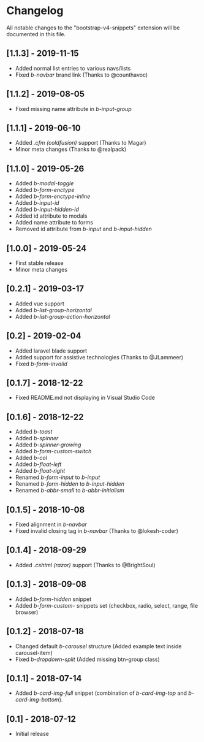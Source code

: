 # Changelog

All notable changes to the "bootstrap-v4-snippets" extension will be documented in this file.

## [1.1.3] - 2019-11-15

- Added normal list entries to various navs/lists
- Fixed *b-navbar* brand link (Thanks to @counthavoc)

## [1.1.2] - 2019-08-05

- Fixed missing name attribute in *b-input-group*

## [1.1.1] - 2019-06-10

- Added *.cfm (coldfusion)* support (Thanks to Magar)
- Minor meta changes (Thanks to @realpack)

## [1.1.0] - 2019-05-26

- Added *b-modal-toggle*
- Added *b-form-enctype*
- Added *b-form-enctype-inline*
- Added *b-input-id*
- Added *b-input-hidden-id*
- Added id attribute to modals
- Added name attribute to forms
- Removed id attribute from *b-input* and *b-input-hidden*

## [1.0.0] - 2019-05-24

- First stable release
- Minor meta changes

## [0.2.1] - 2019-03-17

- Added vue support
- Added *b-list-group-horizontal*
- Added *b-list-group-action-horizontal*

## [0.2] - 2019-02-04

- Added laravel blade support
- Added support for assistive technologies (Thanks to @JLammeer)
- Fixed *b-form-invalid*

## [0.1.7] - 2018-12-22

- Fixed README.md not displaying in Visual Studio Code

## [0.1.6] - 2018-12-22

- Added *b-toast*
- Added *b-spinner*
- Added *b-spinner-growing*
- Added *b-form-custom-switch*
- Added *b-col*
- Added *b-float-left*
- Added *b-float-right*
- Renamed *b-form-input* to *b-input*
- Renamed *b-form-hidden* to *b-input-hidden*
- Renamed *b-abbr-small* to *b-abbr-initialism*

## [0.1.5] - 2018-10-08

- Fixed alignment in *b-navbar*
- Fixed invalid closing tag in *b-navbar* (Thanks to @lokesh-coder)

## [0.1.4] - 2018-09-29

- Added *.cshtml (razor)* support (Thanks to @BrightSoul)

## [0.1.3] - 2018-09-08

- Added *b-form-hidden* snippet
- Added *b-form-custom-* snippets set (checkbox, radio, select, range, file browser)

## [0.1.2] - 2018-07-18

- Changed default *b-carousel* structure (Added example text inside carousel-item)
- Fixed *b-dropdown-split* (Added missing btn-group class)

## [0.1.1] - 2018-07-14

- Added *b-card-img-full* snippet (combination of *b-card-img-top* and *b-card-img-bottom*).

## [0.1] - 2018-07-12

- Initial release